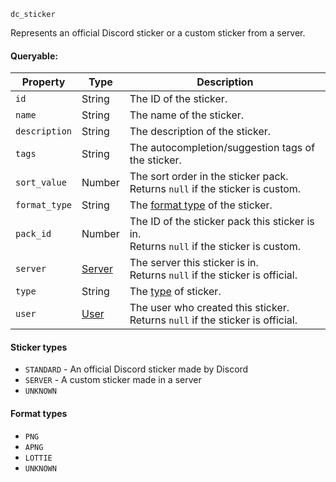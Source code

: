 `dc_sticker`

Represents an official Discord sticker or a custom sticker from a server.

#### Queryable:

| Property      | Type                        | Description                                                                                |
|---------------|-----------------------------|--------------------------------------------------------------------------------------------|
| `id`          | String                      | The ID of the sticker.                                                                     |
| `name`        | String                      | The name of the sticker.                                                                   |
| `description` | String                      | The description of the sticker.                                                            |
| `tags`        | String                      | The autocompletion/suggestion tags of the sticker.                                         |
| `sort_value`  | Number                      | The sort order in the sticker pack.<br>Returns `null` if the sticker is custom.            |
| `format_type` | String                      | The [format type](/values/sticker.md#format-types) of the sticker.                         |
| `pack_id`     | Number                      | The ID of the sticker pack this sticker is in.<br>Returns `null` if the sticker is custom. |
| `server`      | [Server](/values/server.md) | The server this sticker is in.<br>Returns `null` if the sticker is official.               |
| `type`        | String                      | The [type](/values/sticker.md#format-types) of sticker.                                    |
| `user`        | [User](/values/user.md)     | The user who created this sticker.<br>Returns `null` if the sticker is official.           |

#### Sticker types

* `STANDARD` - An official Discord sticker made by Discord
* `SERVER` - A custom sticker made in a server
* `UNKNOWN`

#### Format types

* `PNG`
* `APNG`
* `LOTTIE`
* `UNKNOWN`
